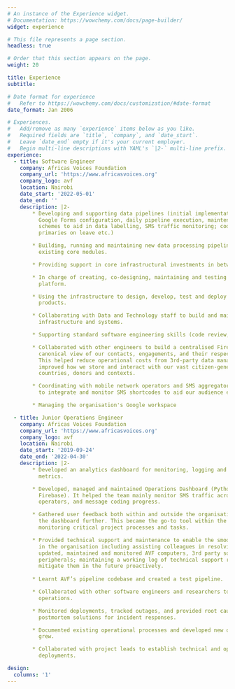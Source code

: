 ```yaml
---
# An instance of the Experience widget.
# Documentation: https://wowchemy.com/docs/page-builder/
widget: experience

# This file represents a page section.
headless: true

# Order that this section appears on the page.
weight: 20

title: Experience
subtitle:

# Date format for experience
#   Refer to https://wowchemy.com/docs/customization/#date-format
date_format: Jan 2006

# Experiences.
#   Add/remove as many `experience` items below as you like.
#   Required fields are `title`, `company`, and `date_start`.
#   Leave `date_end` empty if it's your current employer.
#   Begin multi-line descriptions with YAML's `|2-` multi-line prefix.
experience:
  - title: Software Engineer
    company: Africas Voices Foundation
    company_url: 'https://www.africasvoices.org'
    company_logo: avf
    location: Nairobi
    date_start: '2022-05-01'
    date_end: ''
    description: |2-
        * Developing and supporting data pipelines (initial implementation, SMS platform and
          Google Forms configuration, daily pipeline execution, maintenance, uploading of coding
          schemes to aid in data labelling, SMS traffic monitoring; code reviews/standing in for
          primaries on leave etc.)

        * Building, running and maintaining new data processing pipelines and infrastructure using
          existing core modules.

        * Providing support in core infrastructural investments in between projects.

        * In charge of creating, co-designing, maintaining and testing SMS flow on the Textit
          platform.

        * Using the infrastructure to design, develop, test and deploy software architecture for new
          products.

        * Collaborating with Data and Technology staff to build and maintain core AVF
          infrastructure and systems.

        * Supporting standard software engineering skills (code review, debugging, testing, etc.)

        * Collaborated with other engineers to build a centralised Firebase database that provides a
          canonical view of our contacts, engagements, and their respective demographics.
          This helped reduce operational costs from 3rd-party data management services and
          improved how we store and interact with our vast citizen-generated data from various
          countries, donors and contexts.

        * Coordinating with mobile network operators and SMS aggregators in Kenya and Somalia
          to integrate and monitor SMS shortcodes to aid our audience engagement.

        * Managing the organisation's Google workspace

  - title: Junior Operations Engineer
    company: Africas Voices Foundation
    company_url: 'https://www.africasvoices.org'
    company_logo: avf
    location: Nairobi
    date_start: '2019-09-24'
    date_end: '2022-04-30'
    description: |2-
        * Developed an analytics dashboard for monitoring, logging and alerting data pipeline
          metrics.

        * Developed, managed and maintained Operations Dashboard (Python, D3.js and
          Firebase). It helped the team mainly monitor SMS traffic across different mobile network 
          operators, and message coding progress.

        * Gathered user feedback both within and outside the organisation on ways of improving
          the dashboard further. This became the go-to tool within the organisation for
          monitoring critical project processes and tasks.

        * Provided technical support and maintenance to enable the smooth running of operations
          in the organisation including assisting colleagues in resolving technical issues; actively
          updated, maintained and monitored AVF computers, 3rd party software, networks and
          peripherals; maintaining a working log of technical support requests to enable us to
          mitigate them in the future proactively.
          
        * Learnt AVF’s pipeline codebase and created a test pipeline.

        * Collaborated with other software engineers and researchers to co-pilot pipeline
          operations.

        * Monitored deployments, tracked outages, and provided root cause analysis and
          postmortem solutions for incident responses.

        * Documented existing operational processes and developed new ones as the infrastructure
          grew.

        * Collaborated with project leads to establish technical and operational plans for
          deployments.

design:
  columns: '1'
---
```

